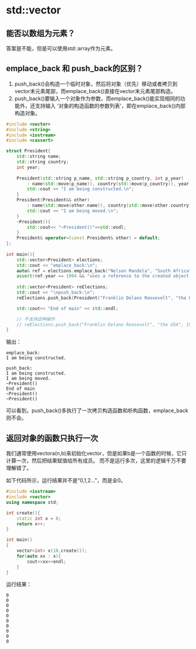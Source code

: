# std::vector

## 能否以数组为元素？

答案是不能，但是可以使用std::array作为元素。


## emplace_back 和 push_back的区别？

1. push_back()会构造一个临时对象，然后将对象（优先）移动或者拷贝到vector末元素尾部，而emplace_back()直接在vector末元素尾部构造。
2. push_back()要输入一个对象作为参数，而emplace_back()能实现相同的功能外，还支持输入 '对象的构造函数的参数列表'，即在emplace_back()内部构造对象。

```cpp
#include <vector>
#include <string>
#include <iostream>
#include <cassert>

struct President{
    std::string name;
    std::string country;
    int year;
 
    President(std::string p_name, std::string p_country, int p_year)
        : name(std::move(p_name)), country(std::move(p_country)), year(p_year) {
        std::cout << "I am being constructed.\n";
    }
    President(President&& other)
        : name(std::move(other.name)), country(std::move(other.country)), year(other.year) {
        std::cout << "I am being moved.\n";
    }
    ~President(){
        std::cout<< "~President()"<<std::endl;
    }
    President& operator=(const President& other) = default;
};
 
int main(){
    std::vector<President> elections;
    std::cout << "emplace_back:\n";
    auto& ref = elections.emplace_back("Nelson Mandela", "South Africa", 1994);
    assert(ref.year == 1994 && "uses a reference to the created object (C++17)");
 
    std::vector<President> reElections;
    std::cout << "\npush_back:\n";
    reElections.push_back(President("Franklin Delano Roosevelt", "the USA", 1936));

    std::cout<< "End of main" << std::endl;

    // 不支持这种操作
    // reElections.push_back("Franklin Delano Roosevelt", "the USA", 1936);
}
```

输出：
```
emplace_back:
I am being constructed.

push_back:
I am being constructed.
I am being moved.
~President()
End of main
~President()
~President()
```

可以看到，push_back()多执行了一次拷贝构造函数和析构函数，emplace_back则不会。

## 返回对象的函数只执行一次

我们通常使用vector<xxx>a(n,b)来初始化vector，但是如果b是一个函数的时候，它只计算一次，然后把结果赋值给所有成员。
而不是运行多次，这里的逻辑千万不要理解错了。

如下代码所示，运行结果并不是“0,1,2...”，而是全0。
```cpp
#include <iostream>
#include <vector>
using namespace std;

int create(){
    static int x = 0;
    return x++;
}

int main()
{
    vector<int> x(10,create());
    for(auto xx : x){
        cout<<xx<<endl;
    }
}
```

运行结果：

```
0
0
0
0
0
0
0
0
0
0
```